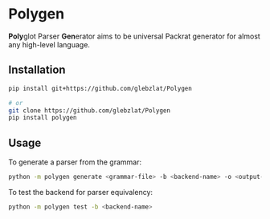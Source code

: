 # Polygen

**Poly**glot Parser **Gen**erator aims to be universal Packrat generator
for almost any high-level language.

## Installation

```sh
pip install git+https://github.com/glebzlat/Polygen

# or
git clone https://github.com/glebzlat/Polygen
pip install polygen
```

## Usage

To generate a parser from the grammar:

```sh
python -m polygen generate <grammar-file> -b <backend-name> -o <output-directory>
```

To test the backend for parser equivalency:

```sh
python -m polygen test -b <backend-name>
```
